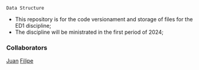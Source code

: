 `Data Structure`
- This repository is for the code versionament and storage of files for the ED1 discipline;
- The discipline will be ministrated in the first period of 2024;

### Collaborators
[Juan](https://github.com/Juanzeen)
[Filipe](https://github.com/Filipe-Samuel-p)
